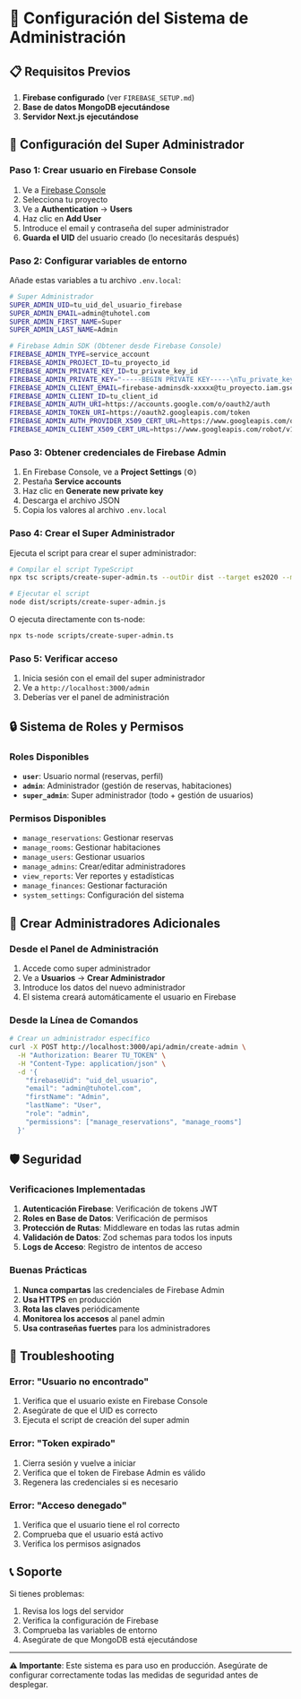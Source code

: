 # 🔐 Configuración del Sistema de Administración

## 📋 Requisitos Previos

1. **Firebase configurado** (ver `FIREBASE_SETUP.md`)
2. **Base de datos MongoDB ejecutándose**
3. **Servidor Next.js ejecutándose**

## 🚀 Configuración del Super Administrador

### Paso 1: Crear usuario en Firebase Console

1. Ve a [Firebase Console](https://console.firebase.google.com)
2. Selecciona tu proyecto
3. Ve a **Authentication** → **Users**
4. Haz clic en **Add User**
5. Introduce el email y contraseña del super administrador
6. **Guarda el UID** del usuario creado (lo necesitarás después)

### Paso 2: Configurar variables de entorno

Añade estas variables a tu archivo `.env.local`:

```bash
# Super Administrador
SUPER_ADMIN_UID=tu_uid_del_usuario_firebase
SUPER_ADMIN_EMAIL=admin@tuhotel.com
SUPER_ADMIN_FIRST_NAME=Super
SUPER_ADMIN_LAST_NAME=Admin

# Firebase Admin SDK (Obtener desde Firebase Console)
FIREBASE_ADMIN_TYPE=service_account
FIREBASE_ADMIN_PROJECT_ID=tu_proyecto_id
FIREBASE_ADMIN_PRIVATE_KEY_ID=tu_private_key_id
FIREBASE_ADMIN_PRIVATE_KEY="-----BEGIN PRIVATE KEY-----\nTu_private_key_aqui\n-----END PRIVATE KEY-----\n"
FIREBASE_ADMIN_CLIENT_EMAIL=firebase-adminsdk-xxxxx@tu_proyecto.iam.gserviceaccount.com
FIREBASE_ADMIN_CLIENT_ID=tu_client_id
FIREBASE_ADMIN_AUTH_URI=https://accounts.google.com/o/oauth2/auth
FIREBASE_ADMIN_TOKEN_URI=https://oauth2.googleapis.com/token
FIREBASE_ADMIN_AUTH_PROVIDER_X509_CERT_URL=https://www.googleapis.com/oauth2/v1/certs
FIREBASE_ADMIN_CLIENT_X509_CERT_URL=https://www.googleapis.com/robot/v1/metadata/x509/firebase-adminsdk-xxxxx%40tu_proyecto.iam.gserviceaccount.com
```

### Paso 3: Obtener credenciales de Firebase Admin

1. En Firebase Console, ve a **Project Settings** (⚙️)
2. Pestaña **Service accounts**
3. Haz clic en **Generate new private key**
4. Descarga el archivo JSON
5. Copia los valores al archivo `.env.local`

### Paso 4: Crear el Super Administrador

Ejecuta el script para crear el super administrador:

```bash
# Compilar el script TypeScript
npx tsc scripts/create-super-admin.ts --outDir dist --target es2020 --module commonjs

# Ejecutar el script
node dist/scripts/create-super-admin.js
```

O ejecuta directamente con ts-node:

```bash
npx ts-node scripts/create-super-admin.ts
```

### Paso 5: Verificar acceso

1. Inicia sesión con el email del super administrador
2. Ve a `http://localhost:3000/admin`
3. Deberías ver el panel de administración

## 🔒 Sistema de Roles y Permisos

### Roles Disponibles

- **`user`**: Usuario normal (reservas, perfil)
- **`admin`**: Administrador (gestión de reservas, habitaciones)
- **`super_admin`**: Super administrador (todo + gestión de usuarios)

### Permisos Disponibles

- `manage_reservations`: Gestionar reservas
- `manage_rooms`: Gestionar habitaciones
- `manage_users`: Gestionar usuarios
- `manage_admins`: Crear/editar administradores
- `view_reports`: Ver reportes y estadísticas
- `manage_finances`: Gestionar facturación
- `system_settings`: Configuración del sistema

## 👥 Crear Administradores Adicionales

### Desde el Panel de Administración

1. Accede como super administrador
2. Ve a **Usuarios** → **Crear Administrador**
3. Introduce los datos del nuevo administrador
4. El sistema creará automáticamente el usuario en Firebase

### Desde la Línea de Comandos

```bash
# Crear un administrador específico
curl -X POST http://localhost:3000/api/admin/create-admin \
  -H "Authorization: Bearer TU_TOKEN" \
  -H "Content-Type: application/json" \
  -d '{
    "firebaseUid": "uid_del_usuario",
    "email": "admin@tuhotel.com",
    "firstName": "Admin",
    "lastName": "User",
    "role": "admin",
    "permissions": ["manage_reservations", "manage_rooms"]
  }'
```

## 🛡️ Seguridad

### Verificaciones Implementadas

1. **Autenticación Firebase**: Verificación de tokens JWT
2. **Roles en Base de Datos**: Verificación de permisos
3. **Protección de Rutas**: Middleware en todas las rutas admin
4. **Validación de Datos**: Zod schemas para todos los inputs
5. **Logs de Acceso**: Registro de intentos de acceso

### Buenas Prácticas

1. **Nunca compartas** las credenciales de Firebase Admin
2. **Usa HTTPS** en producción
3. **Rota las claves** periódicamente
4. **Monitorea los accesos** al panel admin
5. **Usa contraseñas fuertes** para los administradores

## 🔧 Troubleshooting

### Error: "Usuario no encontrado"

1. Verifica que el usuario existe en Firebase Console
2. Asegúrate de que el UID es correcto
3. Ejecuta el script de creación del super admin

### Error: "Token expirado"

1. Cierra sesión y vuelve a iniciar
2. Verifica que el token de Firebase Admin es válido
3. Regenera las credenciales si es necesario

### Error: "Acceso denegado"

1. Verifica que el usuario tiene el rol correcto
2. Comprueba que el usuario está activo
3. Verifica los permisos asignados

## 📞 Soporte

Si tienes problemas:

1. Revisa los logs del servidor
2. Verifica la configuración de Firebase
3. Comprueba las variables de entorno
4. Asegúrate de que MongoDB está ejecutándose

---

**⚠️ Importante**: Este sistema es para uso en producción. Asegúrate de configurar correctamente todas las medidas de seguridad antes de desplegar.
